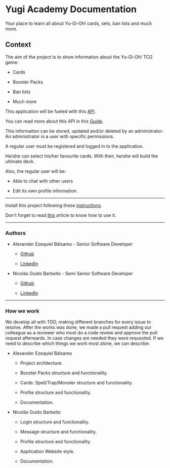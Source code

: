 # Yugi Academy Documentation

Your place to learn all about Yu-Gi-Oh! cards, sets, ban lists and much more.

## Context

The aim of the project is to show information about the Yu-Gi-Oh! TCG game:

- Cards

- Booster Packs

- Ban lists

- Much more

This application will be fueled with this
[API](https://db.ygoprodeck.com/api/v7/cardinfo.php).

You can read more about this API in this
[Guide](https://ygoprodeck.com/api-guide/).

This information can be stored, updated and/or deleted by an administrator.
An administrator is a user with specific permissions.

A regular user must be registered and logged in to the application.

He/she can select his/her favourite cards.
With their, he/she will build the ultimate deck.

Also, the regular user will be:

- Able to chat with other users

- Edit its own profile information.

---
Install this project following these [instructions](how-to/how-to-install.md).

Don't forget to read [this](how-to/how-to-use.md) article to know how to use it.

---

### Authors

- Alexander Ezequiel Bálsamo - Senior Software Developer

  - [Github](https://github.com/ezeBalsamo)

  - [LinkedIn](https://www.linkedin.com/in/ezebalsamo/)

- Nicolás Guido Barbeito - Semi Senior Software Developer

  - [Github](https://github.com/NicolasGuidoBarbeito)

  - [LinkedIn](https://www.linkedin.com/in/nicolasguidobarbeito/)

---

### How we work

We develop all with TDD, making different branches for every issue to resolve.
After the works was done, we made a pull request adding our colleague as a reviewer
who must do a code review and approve the pull request afterwards.
In case changes are needed they were requested.
If we need to describe which things we work most alone, we can describe:

- Alexander Ezequiel Bálsamo

  - Project architecture.

  - Booster Packs structure and functionality.

  - Cards: Spell/Trap/Monster structure and functionality.
  
  - Profile structure and functionality.
  
  - Documentation.

- Nicolás Guido Barbeito

  - Login structure and functionality.
  
  - Message structure and functionality.
  
  - Profile structure and functionality.
  
  - Application Website style.

  - Documentation.
